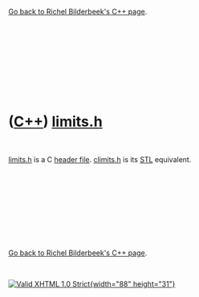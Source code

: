 

[Go back to Richel Bilderbeek's C++ page](Cpp.htm).

 

 

 

 

 

([C++](Cpp.htm)) [limits.h](CppLimitsH.htm)
===========================================

 

[limits.h](CppLimitsH.htm) is a C [header file](CppHeaderFile.htm).
[climits.h](CppClimitsH.htm) is its [STL](CppStl.htm) equivalent.

 

 

 

 

 

[Go back to Richel Bilderbeek's C++ page](Cpp.htm).



 

[![Valid XHTML 1.0 Strict](valid-xhtml10.png){width="88"
height="31"}](http://validator.w3.org/check?uri=referer)
